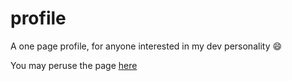 # profile
A one page profile, for anyone interested in my dev personality 😄

You may peruse the page [here](https://stephlaf.github.io/profile/)


